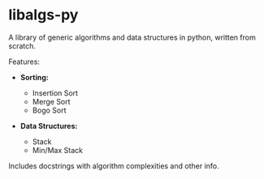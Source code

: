 # libalgs-py
A library of generic algorithms and data structures in python, written from scratch.

Features:
* **Sorting:**
  * Insertion Sort
  * Merge Sort
  * Bogo Sort

* **Data Structures:**
  * Stack
  * Min/Max Stack

Includes docstrings with algorithm complexities and other info.

